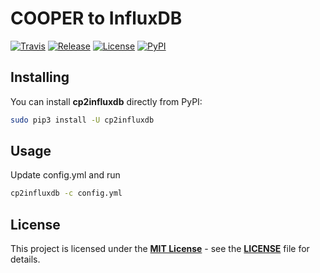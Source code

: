 # COOPER to InfluxDB

[![Travis](https://img.shields.io/travis/hardwario/cp2influxdb/master.svg)](https://travis-ci.org/hardwario/cp2influxdb)
[![Release](https://img.shields.io/github/release/hardwario/cp2influxdb.svg)](https://github.com/hardwario/cp2influxdb/releases)
[![License](https://img.shields.io/github/license/hardwario/cp2influxdb.svg)](https://github.com/hardwario/cp2influxdb/blob/master/LICENSE)
[![PyPI](https://img.shields.io/pypi/v/cp2influxdb.svg)](https://pypi.org/project/cp2influxdb/)


## Installing

You can install **cp2influxdb** directly from PyPI:

```sh
sudo pip3 install -U cp2influxdb
```

## Usage

Update config.yml and run

```sh
cp2influxdb -c config.yml
```

## License

This project is licensed under the [**MIT License**](https://opensource.org/licenses/MIT/) - see the [**LICENSE**](LICENSE) file for details.
